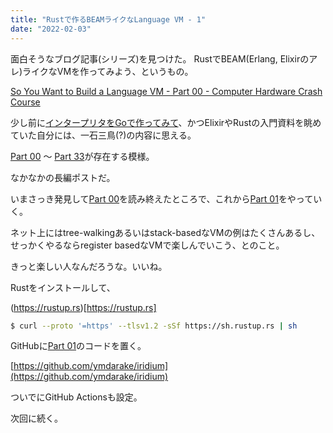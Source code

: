 ```yaml
---
title: "Rustで作るBEAMライクなLanguage VM - 1"
date: "2022-02-03"
---
```


面白そうなブログ記事(シリーズ)を見つけた。
RustでBEAM(Erlang, Elixirのアレ)ライクなVMを作ってみよう、というもの。

[So You Want to Build a Language VM - Part 00 - Computer Hardware Crash Course](https://blog.subnetzero.io/post/building-language-vm-part-00/)

少し前に[インタープリタをGoで作ってみて](https://interpreterbook.com/)、かつElixirやRustの入門資料を眺めていた自分には、一石三鳥(?)の内容に思える。

[Part 00](https://blog.subnetzero.io/post/building-language-vm-part-00/) 〜 [Part 33](https://blog.subnetzero.io/post/building-language-vm-part-33/)が存在する模様。

なかなかの長編ポストだ。

いまさっき発見して[Part 00](https://blog.subnetzero.io/post/building-language-vm-part-00/)を読み終えたところで、これから[Part 01](https://blog.subnetzero.io/post/building-language-vm-part-01/)をやっていく。


ネット上にはtree-walkingあるいはstack-basedなVMの例はたくさんあるし、せっかくやるならregister basedなVMで楽しんでいこう、とのこと。

きっと楽しい人なんだろうな。いいね。


Rustをインストールして、


(https://rustup.rs)[https://rustup.rs]

```sh
$ curl --proto '=https' --tlsv1.2 -sSf https://sh.rustup.rs | sh
```

GitHubに[Part 01](https://blog.subnetzero.io/post/building-language-vm-part-01/)のコードを置く。

[https://github.com/ymdarake/iridium](https://github.com/ymdarake/iridium)

ついでにGitHub Actionsも設定。


次回に続く。
